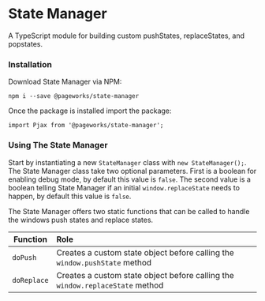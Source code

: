 # State Manager

A TypeScript module for building custom pushStates, replaceStates, and popstates.

### Installation

Download State Manager via NPM:

```
npm i --save @pageworks/state-manager
```

Once the package is installed import the package:

```
import Pjax from '@pageworks/state-manager';
```

### Using The State Manager

Start by instantiating a new `StateManager` class with `new StateManager();`. The State Manager class take two optional parameters. First is a boolean for enabling debug mode, by default this value is `false`. The second value is a boolean telling State Manager if an initial `window.replaceState` needs to happen, by default this value is `false`.

The State Manager offers two static functions that can be called to handle the windows push states and replace states.

| Function            | Role                                                                          |
| ------------------- |:----------------------------------------------------------------------------- |
| `doPush`            | Creates a custom state object before calling the `window.pushState` method    |
| `doReplace`         | Creates a custom state object before calling the `window.replaceState` method |

